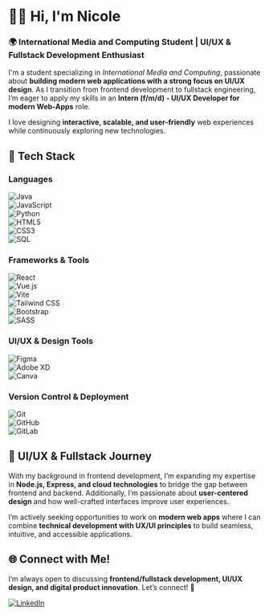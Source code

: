 # 👋🏾 Hi, I'm Nicole  

### 🌍 International Media and Computing Student | UI/UX & Fullstack Development Enthusiast  

I'm a student specializing in *International Media and Computing*, passionate about **building modern web applications with a strong focus on UI/UX design**. As I transition from frontend development to fullstack engineering, I’m eager to apply my skills in an **Intern (f/m/d) - UI/UX Developer for modern Web-Apps** role.  

I love designing **interactive, scalable, and user-friendly** web experiences while continuously exploring new technologies.  

## 🧩 Tech Stack  

### **Languages**  
![Java](https://img.shields.io/badge/java-%23ED8B00.svg?style=for-the-badge&logo=openjdk&logoColor=white)  
![JavaScript](https://img.shields.io/badge/javascript-%23323330.svg?style=for-the-badge&logo=javascript&logoColor=%23F7DF1E)  
![Python](https://img.shields.io/badge/python-%233776AB.svg?style=for-the-badge&logo=python&logoColor=white)  
![HTML5](https://img.shields.io/badge/html5-%23E34F26.svg?style=for-the-badge&logo=html5&logoColor=white)  
![CSS3](https://img.shields.io/badge/css3-%231572B6.svg?style=for-the-badge&logo=css3&logoColor=white)  
![SQL](https://img.shields.io/badge/sql-%234C4C4C.svg?style=for-the-badge&logo=database&logoColor=white)  

### **Frameworks & Tools**  
![React](https://img.shields.io/badge/react-%2361DAFB.svg?style=for-the-badge&logo=react&logoColor=white)  
![Vue.js](https://img.shields.io/badge/vuejs-%234FC08D.svg?style=for-the-badge&logo=vuedotjs&logoColor=white)  
![Vite](https://img.shields.io/badge/vite-%23646CFF.svg?style=for-the-badge&logo=vite&logoColor=white)  
![Tailwind CSS](https://img.shields.io/badge/tailwindcss-%2338B2AC.svg?style=for-the-badge&logo=tailwind-css&logoColor=white)  
![Bootstrap](https://img.shields.io/badge/bootstrap-%23563D7C.svg?style=for-the-badge&logo=bootstrap&logoColor=white)  
![SASS](https://img.shields.io/badge/SASS-%23CC6699.svg?style=for-the-badge&logo=sass&logoColor=white)  

### **UI/UX & Design Tools**  
![Figma](https://img.shields.io/badge/Figma-%23F24E1E.svg?style=for-the-badge&logo=figma&logoColor=white)  
![Adobe XD](https://img.shields.io/badge/Adobe%20XD-470137?style=for-the-badge&logo=Adobe%20XD&logoColor=#FF61F6)  
![Canva](https://img.shields.io/badge/Canva-%2300C4CC.svg?style=for-the-badge&logo=Canva&logoColor=white)  

### **Version Control & Deployment**  
![Git](https://img.shields.io/badge/Git-%23F05033.svg?style=for-the-badge&logo=git&logoColor=white)  
![GitHub](https://img.shields.io/badge/github-%23121011.svg?style=for-the-badge&logo=github&logoColor=white)  
![GitLab](https://img.shields.io/badge/gitlab-%23FC6D26.svg?style=for-the-badge&logo=gitlab&logoColor=white)  

## 🎨 UI/UX & Fullstack Journey  

With my background in frontend development, I’m expanding my expertise in **Node.js, Express, and cloud technologies** to bridge the gap between frontend and backend. Additionally, I’m passionate about **user-centered design** and how well-crafted interfaces improve user experiences.  

I’m actively seeking opportunities to work on **modern web apps** where I can combine **technical development with UX/UI principles** to build seamless, intuitive, and accessible applications.  

## 🌐 Connect with Me!  

I’m always open to discussing **frontend/fullstack development, UI/UX design, and digital product innovation**. Let’s connect! 🚀  

[![LinkedIn](https://img.shields.io/badge/LinkedIn-%230077B5.svg?logo=linkedin&logoColor=white)](https://linkedin.com/in/nicole-mk12)  

